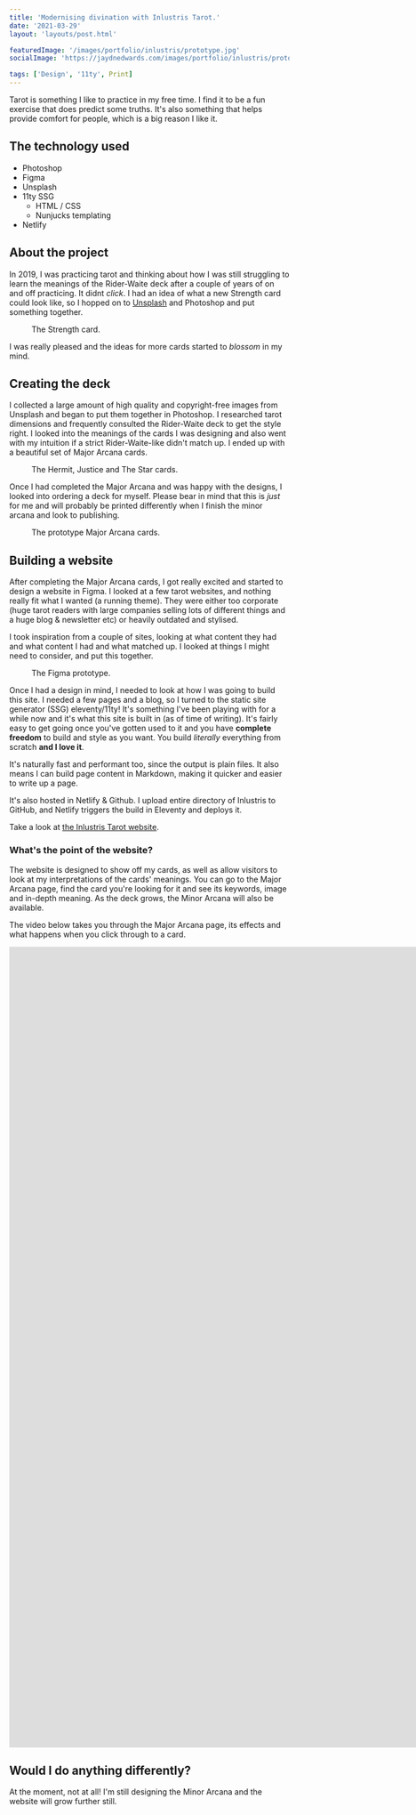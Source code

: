 ```yaml
---
title: 'Modernising divination with Inlustris Tarot.'
date: '2021-03-29'
layout: 'layouts/post.html'

featuredImage: '/images/portfolio/inlustris/prototype.jpg'
socialImage: 'https://jaydnedwards.com/images/portfolio/inlustris/prototype.jpg'

tags: ['Design', '11ty', Print]
---
```


Tarot is something I like to practice in my free time. I find it to be a fun exercise that does predict some truths. It's also something that helps provide comfort for people, which is a big reason I like it.

## The technology used

- Photoshop
- Figma
- Unsplash
- 11ty SSG
    - HTML / CSS
    - Nunjucks templating
- Netlify

## About the project

In 2019, I was practicing tarot and thinking about how I was still struggling to learn the meanings of the Rider-Waite deck after a couple of years of on and off practicing. It didnt *click*. I had an idea of what a new Strength card could look like, so I hopped on to [Unsplash](http://unsplash.com) and Photoshop and put something together. 

<figure>
<img srcset="/images/portfolio/inlustris/strength.webp" src="/images/portfolio/inlustris/strength.jpg" alt="" />
<figcaption>The Strength card.</figcaption>
</figure>

I was really pleased and the ideas for more cards started to *blossom* in my mind.

## Creating the deck

I collected a large amount of high quality and copyright-free images from Unsplash and began to put them together in Photoshop. I researched tarot dimensions and frequently consulted the Rider-Waite deck to get the style right. I looked into the meanings of the cards I was designing and also went with my intuition if a strict Rider-Waite-like didn't match up. I ended up with a beautiful set of Major Arcana cards.

<figure>
<img srcset="/images/portfolio/inlustris/digital.webp" src="/images/portfolio/inlustris/digital.jpg" alt="" />
<figcaption>The Hermit, Justice and The Star cards.</figcaption>
</figure>

Once I had completed the Major Arcana and was happy with the designs, I looked into ordering a deck for myself. Please bear in mind that this is *just* for me and will probably be printed differently when I finish the minor arcana and look to publishing.

<figure>
<img srcset="/images/portfolio/inlustris/prototype.webp" src="/images/portfolio/inlustris/prototype.jpg" alt="" />
<figcaption>The prototype Major Arcana cards.</figcaption>
</figure>

## Building a website

After completing the Major Arcana cards, I got really excited and started to design a website in Figma. I looked at a few tarot websites, and nothing really fit what I wanted (a running theme). They were either too corporate (huge tarot readers with large companies selling lots of different things and a huge blog & newsletter etc) or heavily outdated and stylised. 

I took inspiration from a couple of sites, looking at what content they had and what content I had and what matched up. I looked at things I might need to consider, and put this together.

<figure>
<img srcset="/images/portfolio/inlustris/figma.webp" src="/images/portfolio/inlustris/figma.jpg" alt="" />
<figcaption>The Figma prototype.</figcaption>
</figure>

Once I had a design in mind, I needed to look at how I was going to build this site. I needed a few pages and a blog, so I turned to the static site generator (SSG) eleventy/11ty! It's something I've been playing with for a while now and it's what this site is built in (as of time of writing). It's fairly easy to get going once you've gotten used to it and you have **complete freedom** to build and style as you want. You build *literally* everything from scratch **and I love it**.

It's naturally fast and performant too, since the output is plain files. It also means I can build page content in Markdown, making it quicker and easier to write up a page.

It's also hosted in Netlify & Github. I upload entire directory of Inlustris to GitHub, and Netlify triggers the build in Eleventy and deploys it.

Take a look at [the Inlustris Tarot website](https://inlustristarot.com).

### What's the point of the website?

The website is designed to show off my cards, as well as allow visitors to look at my interpretations of the cards' meanings. You can go to the Major Arcana page, find the card you're looking for it and see its keywords, image and in-depth meaning. As the deck grows, the Minor Arcana will also be available.

The video below takes you through the Major Arcana page, its effects and what happens when you click through to a card.

<div class="video">
    <iframe src="https://player.vimeo.com/video/530296440?badge=0&amp;autopause=0&amp;player_id=0&amp;app_id=58479" width="2526" height="1440" frameborder="0" allow="autoplay; fullscreen; picture-in-picture" allowfullscreen title="Inlustris Tarot show-off"></iframe>
</div>

## Would I do anything differently?

At the moment, not at all! I'm still designing the Minor Arcana and the website will grow further still.